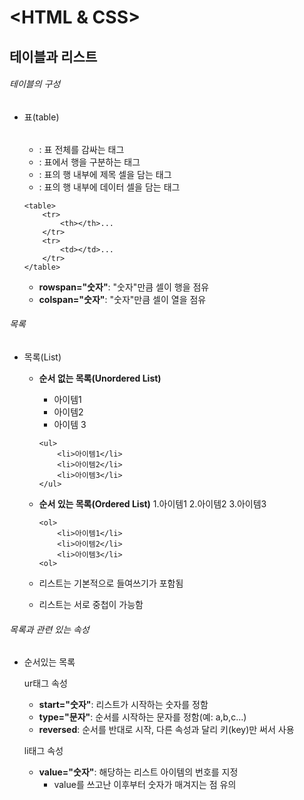 # <HTML & CSS>

## 테이블과 리스트

###### 테이블의 구성
* 표(table) 
	* <table></table>: 표 전체를 감싸는 태그
	* <tr></tr>: 표에서 행을 구분하는 태그
	* <th></th>: 표의 행 내부에 제목 셀을 담는 태그
	* <td></td>: 표의 행 내부에 데이터 셀을 담는 태그
	```
	<table>
		<tr>
			<th></th>...
		</tr>
		<tr>
			<td></td>...
		</tr>
	</table>
	```
	
	* __rowspan="숫자"__: "숫자"만큼 셀이 행을 점유
	* __colspan="숫자"__: "숫자"만큼 셀이 열을 점유


###### 목록
* 목록(List)
	* __순서 없는 목록(Unordered List)__
		* 아이템1
		* 아이템2
		* 아이템 3
		```
		<ul>
			<li>아이템1</li>
			<li>아이템2</li>
			<li>아이템3</li>
		</ul>
		```

	* __순서 있는 목록(Ordered List)__
		1.아이템1
		2.아이템2
		3.아이템3
		```
		<ol>
			<li>아이템1</li>
			<li>아이템2</li>
			<li>아이템3</li>
		<ol>
		```
	* 리스트는 기본적으로 들여쓰기가 포함됨
	* 리스트는 서로 중첩이 가능함


###### 목록과 관련 있는 속성
* 순서있는 목록
	
	ur태그 속성
	* __start="숫자"__: 리스트가 시작하는 숫자를 정함
	* __type="문자"__: 순서를 시작하는 문자를 정함(예: a,b,c...)
	* __reversed__: 순서를 반대로 시작, 다른 속성과 달리 키(key)만 써서 사용
	
	li태그 속성
	* __value="숫자"__: 해당하는 리스트 아이템의 번호를 지정
		* value를 쓰고난 이후부터 숫자가 매겨지는 점 유의
